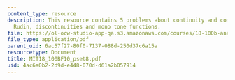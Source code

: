 ```yaml
---
content_type: resource
description: This resource contains 5 problems about continuity and compactness,connectedness,
  Rudin, discontinuities and mono tone functions.
file: https://ol-ocw-studio-app-qa.s3.amazonaws.com/courses/18-100b-analysis-i-fall-2010/4ac6a0b22d9de448070dd61a2b057914_MIT18_100BF10_pset8.pdf
file_type: application/pdf
parent_uid: 6ac57f27-80f0-7137-088d-250d37c6a15a
resourcetype: Document
title: MIT18_100BF10_pset8.pdf
uid: 4ac6a0b2-2d9d-e448-070d-d61a2b057914
---
```

